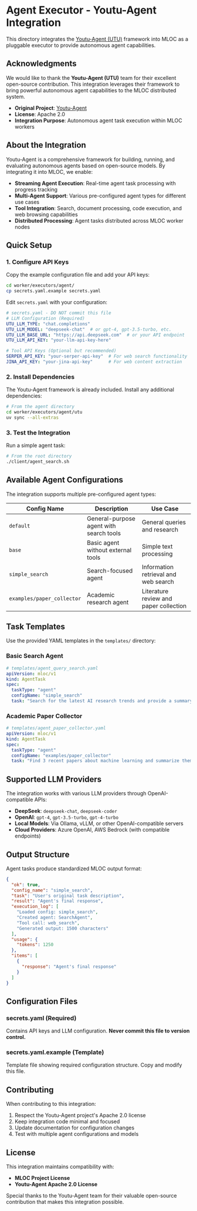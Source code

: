 # Agent Executor - Youtu-Agent Integration

This directory integrates the [Youtu-Agent (UTU)](https://github.com/TencentCloudADP/youtu-agent) framework into MLOC as a pluggable executor to provide autonomous agent capabilities.

## Acknowledgments

We would like to thank the **Youtu-Agent (UTU)** team for their excellent open-source contribution. This integration leverages their framework to bring powerful autonomous agent capabilities to the MLOC distributed system.

- **Original Project**: [Youtu-Agent](https://github.com/TencentCloudADP/youtu-agent)
- **License**: Apache 2.0
- **Integration Purpose**: Autonomous agent task execution within MLOC workers

## About the Integration

Youtu-Agent is a comprehensive framework for building, running, and evaluating autonomous agents based on open-source models. By integrating it into MLOC, we enable:

- **Streaming Agent Execution**: Real-time agent task processing with progress tracking
- **Multi-Agent Support**: Various pre-configured agent types for different use cases
- **Tool Integration**: Search, document processing, code execution, and web browsing capabilities
- **Distributed Processing**: Agent tasks distributed across MLOC worker nodes

## Quick Setup

### 1. Configure API Keys

Copy the example configuration file and add your API keys:

```bash
cd worker/executors/agent/
cp secrets.yaml.example secrets.yaml
```

Edit `secrets.yaml` with your configuration:

```yaml
# secrets.yaml - DO NOT commit this file
# LLM Configuration (Required)
UTU_LLM_TYPE: "chat.completions"
UTU_LLM_MODEL: "deepseek-chat"  # or gpt-4, gpt-3.5-turbo, etc.
UTU_LLM_BASE_URL: "https://api.deepseek.com"  # or your API endpoint
UTU_LLM_API_KEY: "your-llm-api-key-here"

# Tool API Keys (Optional but recommended)
SERPER_API_KEY: "your-serper-api-key"  # For web search functionality
JINA_API_KEY: "your-jina-api-key"      # For web content extraction
```

### 2. Install Dependencies

The Youtu-Agent framework is already included. Install any additional dependencies:

```bash
# From the agent directory
cd worker/executors/agent/utu
uv sync --all-extras
```

### 3. Test the Integration

Run a simple agent task:

```bash
# From the root directory
./client/agent_search.sh
```

## Available Agent Configurations

The integration supports multiple pre-configured agent types:

| Config Name | Description | Use Case |
|-------------|-------------|----------|
| `default` | General-purpose agent with search tools | General queries and research |
| `base` | Basic agent without external tools | Simple text processing |
| `simple_search` | Search-focused agent | Information retrieval and web search |
| `examples/paper_collector` | Academic research agent | Literature review and paper collection |

## Task Templates

Use the provided YAML templates in the `templates/` directory:

### Basic Search Agent
```yaml
# templates/agent_query_search.yaml
apiVersion: mloc/v1
kind: AgentTask
spec:
  taskType: "agent"
  configName: "simple_search"
  task: "Search for the latest AI research trends and provide a summary"
```

### Academic Paper Collector
```yaml
# templates/agent_paper_collector.yaml
apiVersion: mloc/v1
kind: AgentTask
spec:
  taskType: "agent"
  configName: "examples/paper_collector"
  task: "Find 3 recent papers about machine learning and summarize them"
```

## Supported LLM Providers

The integration works with various LLM providers through OpenAI-compatible APIs:

- **DeepSeek**: `deepseek-chat`, `deepseek-coder`
- **OpenAI**: `gpt-4`, `gpt-3.5-turbo`, `gpt-4-turbo`
- **Local Models**: Via Ollama, vLLM, or other OpenAI-compatible servers
- **Cloud Providers**: Azure OpenAI, AWS Bedrock (with compatible endpoints)

## Output Structure

Agent tasks produce standardized MLOC output format:

```json
{
  "ok": true,
  "config_name": "simple_search",
  "task": "User's original task description",
  "result": "Agent's final response",
  "execution_log": [
    "Loaded config: simple_search",
    "Created agent: SearchAgent",
    "Tool call: web_search",
    "Generated output: 1500 characters"
  ],
  "usage": {
    "tokens": 1250
  },
  "items": [
    {
      "response": "Agent's final response"
    }
  ]
}
```

## Configuration Files

### secrets.yaml (Required)
Contains API keys and LLM configuration. **Never commit this file to version control.**

### secrets.yaml.example (Template)
Template file showing required configuration structure. Copy and modify this file.

## Contributing

When contributing to this integration:

1. Respect the Youtu-Agent project's Apache 2.0 license
2. Keep integration code minimal and focused
3. Update documentation for configuration changes
4. Test with multiple agent configurations and models

## License

This integration maintains compatibility with:
- **MLOC Project License**
- **Youtu-Agent Apache 2.0 License**

Special thanks to the Youtu-Agent team for their valuable open-source contribution that makes this integration possible.